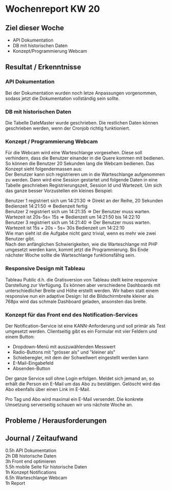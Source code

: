# Wochenreport KW 20

## Ziel dieser Woche
* API Dokumentation  
* DB mit historischen Daten  
* Konzept/Programmierung Webcam

## Resultat / Erkenntnisse
### API Dokumentation
Bei der Dokumentation wurden noch letze Anpassungen vorgenommen, sodass jetzt die Dokumentation vollständig sein sollte.

### DB mit historischen Daten
Die Tabelle DateMaster wurde geschrieben. Die restlichen Daten können geschrieben werden, wenn der Cronjob richtig funktioniert.

### Konzept / Programmierung Webcam
Für die Webcam wird eine Warteschlange vorgesehen. Diese soll verhindern, dass die Benutzer einander in die Quere kommen mit bedienen. So können die Benutzer 20 Sekunden lang die Webcam bedienen. Das Konzept sieht folgendermassen aus:  
Der Benutzer kann sich registrieren um in die Warteschlange aufgenommen zu werden. Dann wird eine Session gestartet und folgende Daten in eine Tabelle geschrieben Registrierungszeit, Session Id und Wartezeit. Um sich das ganze besser Vorzustellen ein kleines Beispiel:

Benutzer 1 registriert sich um 14:21:30 => Direkt an der Reihe, 20 Sekunden Bedienzeit 14:21:50 => Bedienzeit fertig  
Benutzer 2 registriert sich um 14:21:35 => Der Benutzer muss warten. Wartezeit ist 20s-5s= 15s => Bedienzeit um 14:21:50 bis 14:22:10  
Benutzer 3 registriert sich um 14:21:40 => Der Benutzer muss warten. Wartezeit ist 15s + 20s - 5s= 30s Bedienzeit um 14:22:10  
Wie man sieht ist die Aufgabe nicht ganz trivial, wenn es mehr wie zwei Benutzer gibt.  
Nach den anfänglichen Schwierigkeiten, wie die Warteschlange mit PHP umgesetzt werden kann, kommt jetzt die Programmierung. Bis Ende nächster Woche sollte die Warteschlange funktionsfähig sein.

### Responsive Design mit Tableau
Tableau Public d.h. die Gratisversion von Tableau stellt keine responsive Darstellung zur Verfügung. Es können aber verschiedene Dashboards mit unterschiedlicher Breite und Höhe erstellt werden. Wir haben statt einem responsive nun ein adaptive Design: Ist die Bildschirmbreite kleiner als 768px wird das schmale Dashboard geladen, ansonsten das breite.  

### Konzept für das Front end des Notification-Services
Der Notification-Service ist eine KANN-Anforderung und soll primär als Test umgesetzt werden. Clientseitig gibt es ein Formular mit vier Feldern und einem Button:

* Dropdown-Menü mit auszuwählenden Messwert
* Radio-Buttons mit "grösser als" und "kleiner als"
* Schieberegler, mit dem der Schwellwert eingestellt werden kann
* E-Mail-Eingabefeld
* Absenden-Button

Der ganze Service soll ohne Login erfolgen. Meldet sich jemand an, so erhält die Person ein E-Mail um das Abo zu bestätigen. Gelöscht wird das Abo ebenfalls über einen Link im E-Mail.

Pro Tag und Abo wird maximal ein E-Mail versendet. Die konkrete Umsetzung serverseitig schauen wir uns nächste Woche an.


## Probleme / Herausforderungen

## Journal / Zeitaufwand
0.5h API Dokumentation  
2h DB historische Daten  
3h Front end optimieren  
5.5h mobile Seite für historische Daten  
1h Konzept Notifications  
6.5h Warteschlange Webcam  
1h Report  
